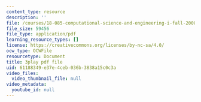 ```yaml
---
content_type: resource
description: ''
file: /courses/18-085-computational-science-and-engineering-i-fall-2008/61188349e37e4ceb036b3838a15c0c3a_CgfkEUOFAj0.pdf
file_size: 59456
file_type: application/pdf
learning_resource_types: []
license: https://creativecommons.org/licenses/by-nc-sa/4.0/
ocw_type: OCWFile
resourcetype: Document
title: 3play pdf file
uid: 61188349-e37e-4ceb-036b-3838a15c0c3a
video_files:
  video_thumbnail_file: null
video_metadata:
  youtube_id: null
---
```

